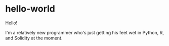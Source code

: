 # hello-world

Hello!

I'm a relatively new programmer who's just getting his feet wet in Python, R, and Solidity at the moment.
